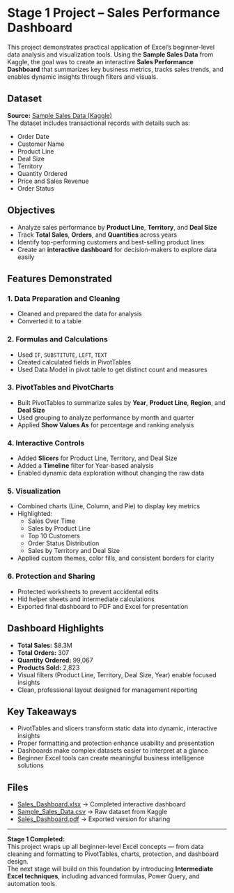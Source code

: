 # Stage 1 Project – Sales Performance Dashboard

This project demonstrates practical application of Excel’s beginner-level data analysis and visualization tools. Using the **Sample Sales Data** from Kaggle, the goal was to create an interactive **Sales Performance Dashboard** that summarizes key business metrics, tracks sales trends, and enables dynamic insights through filters and visuals.

## Dataset
**Source:** [Sample Sales Data (Kaggle)](https://www.kaggle.com/datasets/kyanyoga/sample-sales-data)  
The dataset includes transactional records with details such as:
- Order Date  
- Customer Name  
- Product Line  
- Deal Size  
- Territory  
- Quantity Ordered  
- Price and Sales Revenue  
- Order Status  

## Objectives
- Analyze sales performance by **Product Line**, **Territory**, and **Deal Size**  
- Track **Total Sales**, **Orders**, and **Quantities** across years  
- Identify top-performing customers and best-selling product lines  
- Create an **interactive dashboard** for decision-makers to explore data easily  

## Features Demonstrated
### 1. Data Preparation and Cleaning
- Cleaned and prepared the data for analysis
- Converted it to a table

### 2. Formulas and Calculations
- Used `IF`, `SUBSTITUTE`, `LEFT`, `TEXT` 
- Created calculated fields in PivotTables
- Used Data Model in pivot table to get distinct count and measures

### 3. PivotTables and PivotCharts
- Built PivotTables to summarize sales by **Year**, **Product Line**, **Region**, and **Deal Size**  
- Used grouping to analyze performance by month and quarter  
- Applied **Show Values As** for percentage and ranking analysis  

### 4. Interactive Controls
- Added **Slicers** for Product Line, Territory, and Deal Size  
- Added a **Timeline** filter for Year-based analysis  
- Enabled dynamic data exploration without changing the raw data  

### 5. Visualization
- Combined charts (Line, Column, and Pie) to display key metrics  
- Highlighted:
  - Sales Over Time  
  - Sales by Product Line  
  - Top 10 Customers  
  - Order Status Distribution  
  - Sales by Territory and Deal Size  
- Applied custom themes, color fills, and consistent borders for clarity  

### 6. Protection and Sharing
- Protected worksheets to prevent accidental edits  
- Hid helper sheets and intermediate calculations  
- Exported final dashboard to PDF and Excel for presentation  

## Dashboard Highlights
- **Total Sales:** $8.3M  
- **Total Orders:** 307  
- **Quantity Ordered:** 99,067  
- **Products Sold:** 2,823  
- Visual filters (Product Line, Territory, Deal Size, Year) enable focused insights  
- Clean, professional layout designed for management reporting  

## Key Takeaways
- PivotTables and slicers transform static data into dynamic, interactive insights  
- Proper formatting and protection enhance usability and presentation  
- Dashboards make complex datasets easier to interpret at a glance  
- Beginner Excel tools can create meaningful business intelligence solutions  

## Files
- [Sales_Dashboard.xlsx](./sales_data_sample.xlsx) → Completed interactive dashboard  
- [Sample_Sales_Data.csv](./Sample_Sales_Data.csv) → Raw dataset from Kaggle  
- [Sales_Dashboard.pdf](./Sales_Dashboard.pdf) → Exported version for sharing  

---
**Stage 1 Completed:**  
This project wraps up all beginner-level Excel concepts — from data cleaning and formatting to PivotTables, charts, protection, and dashboard design.  
The next stage will build on this foundation by introducing **Intermediate Excel techniques**, including advanced formulas, Power Query, and automation tools.

